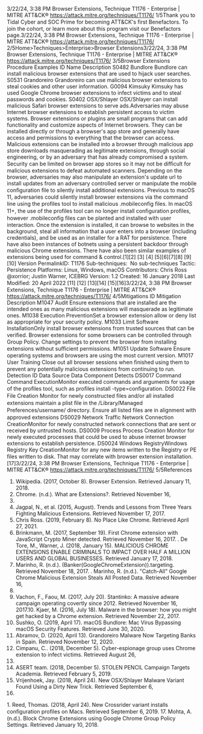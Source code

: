 3/22/24, 3:38 PM Browser Extensions, Technique T1176 - Enterprise | MITRE ATT&CK®
https://attack.mitre.org/techniques/T1176/ 1/5Thank you to Tidal Cyber and SOC Prime for becoming ATT&CK's ﬁrst Benefactors. To join the cohort, or learn more about this program visit our
Benefactors page.3/22/24, 3:38 PM Browser Extensions, Technique T1176 - Enterprise | MITRE ATT&CK®
https://attack.mitre.org/techniques/T1176/ 2/5Home>Techniques>Enterprise>Browser Extensions3/22/24, 3:38 PM Browser Extensions, Technique T1176 - Enterprise | MITRE ATT&CK®
https://attack.mitre.org/techniques/T1176/ 3/5Browser Extensions
Procedure Examples
ID Name Description
S0482 Bundlore Bundlore can install malicious browser extensions that are used to hijack user searches.
S0531 Grandoreiro Grandoreiro can use malicious browser extensions to steal cookies and other user information.
G0094 Kimsuky Kimsuky has used Google Chrome browser extensions to infect victims and to steal passwords and cookies.
S0402 OSX/Shlayer OSX/Shlayer can install malicious Safari browser extensions to serve ads.Adversaries may abuse Internet browser extensions to establish persistent access to victim systems. Browser extensions or plugins are
small programs that can add functionality and customize aspects of Internet browsers. They can be installed directly or through a browser's
app store and generally have access and permissions to everything that the browser can access.
Malicious extensions can be installed into a browser through malicious app store downloads masquerading as legitimate extensions,
through social engineering, or by an adversary that has already compromised a system. Security can be limited on browser app stores so it
may not be diﬃcult for malicious extensions to defeat automated scanners. Depending on the browser, adversaries may also manipulate
an extension's update url to install updates from an adversary controlled server or manipulate the mobile conﬁguration ﬁle to silently install
additional extensions.
Previous to macOS 11, adversaries could silently install browser extensions via the command line using the profiles tool to install
malicious .mobileconfig ﬁles. In macOS 11+, the use of the profiles tool can no longer install conﬁguration proﬁles, however
.mobileconfig ﬁles can be planted and installed with user interaction.
Once the extension is installed, it can browse to websites in the background, steal all information that a user enters into a browser (including
credentials), and be used as an installer for a RAT for persistence.
There have also been instances of botnets using a persistent backdoor through malicious Chrome extensions. There have also been
similar examples of extensions being used for command & control.[1][2]
[3]
[4]
[5][6][7][8]
[9]
[10]
Version PermalinkID: T1176
Sub-techniques:  No sub-techniques
 
Tactic: Persistence
 
Platforms: Linux, Windows, macOS
Contributors: Chris Ross @xorrior; Justin Warner, ICEBRG
Version: 1.2
Created: 16 January 2018
Last Modiﬁed: 20 April 2022
[11]
[12]
[13][14]
[15][16]3/22/24, 3:38 PM Browser Extensions, Technique T1176 - Enterprise | MITRE ATT&CK®
https://attack.mitre.org/techniques/T1176/ 4/5Mitigations
ID Mitigation Description
M1047 Audit Ensure extensions that are installed are the intended ones as many malicious extensions will
masquerade as legitimate ones.
M1038 Execution
PreventionSet a browser extension allow or deny list as appropriate for your security policy. 
M1033 Limit Software
InstallationOnly install browser extensions from trusted sources that can be veriﬁed. Browser extensions for some
browsers can be controlled through Group Policy. Change settings to prevent the browser from installing
extensions without suﬃcient permissions.
M1051 Update Software Ensure operating systems and browsers are using the most current version.
M1017 User Training Close out all browser sessions when ﬁnished using them to prevent any potentially malicious extensions
from continuing to run.
Detection
ID Data Source Data Component Detects
DS0017 Command Command
ExecutionMonitor executed commands and arguments for usage of the proﬁles tool, such
as proﬁles install -type=conﬁguration.
DS0022 File File Creation Monitor for newly constructed ﬁles and/or all installed extensions maintain a plist
ﬁle in the /Library/Managed Preferences/username/ directory. Ensure all listed
ﬁles are in alignment with approved extensions
DS0029 Network Traﬃc Network
Connection
CreationMonitor for newly constructed network connections that are sent or received by
untrusted hosts.
DS0009 Process Process Creation Monitor for newly executed processes that could be used to abuse internet
browser extensions to establish persistence.
DS0024 Windows RegistryWindows Registry
Key CreationMonitor for any new items written to the Registry or PE ﬁles written to disk. That
may correlate with browser extension installation.[17]3/22/24, 3:38 PM Browser Extensions, Technique T1176 - Enterprise | MITRE ATT&CK®
https://attack.mitre.org/techniques/T1176/ 5/5References
1. Wikipedia. (2017, October 8). Browser Extension. Retrieved
January 11, 2018.
2. Chrome. (n.d.). What are Extensions?. Retrieved November 16,
2017.
3. Jagpal, N., et al. (2015, August). Trends and Lessons from
Three Years Fighting Malicious Extensions. Retrieved
November 17, 2017.
4. Chris Ross. (2019, February 8). No Place Like Chrome.
Retrieved April 27, 2021.
5. Brinkmann, M. (2017, September 19). First Chrome extension
with JavaScript Crypto Miner detected. Retrieved November
16, 2017.
 . De Tore, M., Warner, J. (2018, January 15). MALICIOUS
CHROME EXTENSIONS ENABLE CRIMINALS TO IMPACT
OVER HALF A MILLION USERS AND GLOBAL BUSINESSES.
Retrieved January 17, 2018.
7. Marinho, R. (n.d.).
(Banker(GoogleChromeExtension)).targeting. Retrieved
November 18, 2017.
 . Marinho, R. (n.d.). "Catch-All" Google Chrome Malicious
Extension Steals All Posted Data. Retrieved November 16,
2017.
9. Vachon, F., Faou, M. (2017, July 20). Stantinko: A massive
adware campaign operating covertly since 2012. Retrieved
November 16, 2017.10. Kjaer, M. (2016, July 18). Malware in the browser: how you
might get hacked by a Chrome extension. Retrieved November
22, 2017.
11. Sushko, O. (2019, April 17). macOS Bundlore: Mac Virus
Bypassing macOS Security Features. Retrieved June 30, 2020.
12. Abramov, D. (2020, April 13). Grandoreiro Malware Now
Targeting Banks in Spain. Retrieved November 12, 2020.
13. Cimpanu, C.. (2018, December 5). Cyber-espionage group uses
Chrome extension to infect victims. Retrieved August 26,
2019.
14. ASERT team. (2018, December 5). STOLEN PENCIL Campaign
Targets Academia. Retrieved February 5, 2019.
15. Vrijenhoek, Jay. (2018, April 24). New OSX/Shlayer Malware
Variant Found Using a Dirty New Trick. Retrieved September 6,
2019.
1 . Reed, Thomas. (2018, April 24). New Crossrider variant installs
conﬁguration proﬁles on Macs. Retrieved September 6, 2019.
17. Mohta, A. (n.d.). Block Chrome Extensions using Google
Chrome Group Policy Settings. Retrieved January 10, 2018.